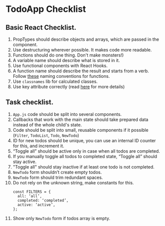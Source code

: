 # TodoApp Checklist

## Basic React Checklist.
1. PropTypes should describe objects and arrays, which are passed in the component.
1. Use destructuring wherever possible. It makes code more readable.
1. Functions should do one thing. Don't make monsters!)
1. A variable name should describe what is stored in it.
1. Use functional components with React Hooks.
1. A function name should describe the result and starts from a verb.
   Follow [these](https://medium.com/javascript-in-plain-english/handy-naming-conventions-for-event-handler-functions-props-in-react-fc1cbb791364) naming conventions for functions.
1. Use `classnames` lib for calculated classes.
1. Use key attribute correctly (read [here](https://medium.com/blackrock-engineering/5-common-mistakes-with-keys-in-react-b86e82020052) for more details)

## Task checklist.
1. `App.js` code should be split into several components.
1. Callbacks that work with the main state should take prepared data instead of the whole child's state.
1. Code should be split into small, reusable components if it possible (`Filter`, `TodoList`, `Todo`, `NewTodo`)
1. ID for new todos should be unique, you can use an internal ID counter for this, and increment it.
1. “Toggle all” should be active only in case when all todos are completed.
1. If you manually toggle all todos to completed state, “Toggle all” should stay active.
1. "Toggle all" should stay inactive if at least one todo is not completed.
1. `NewTodo` form shouldn’t create empty todos.
1. `NewTodo` form should trim redundant spaces.
1. Do not rely on the unknown string, make constants for this.
    ```
    const FILTERS = {
      all: ‘all’,
      completed: ‘completed’,
      active: ‘active’,
    };
    ```
1. Show only `NewTodo` form if todos array is empty.
